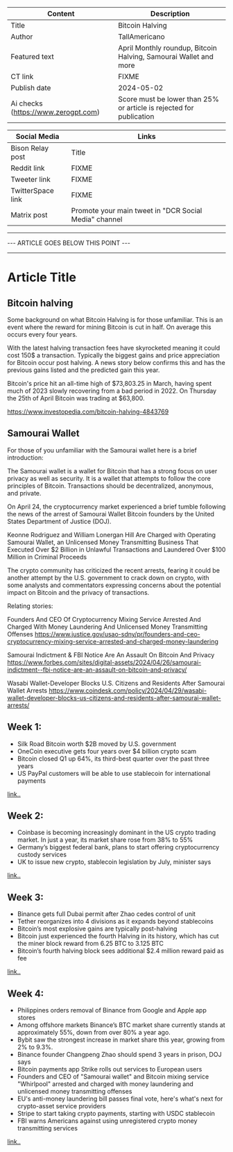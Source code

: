 | Content | Description |
|---|---|
| Title               | Bitcoin Halving | Samourai Wallet | April Roundup |
| Author              | TallAmericano |
| Featured text       | April Monthly roundup, Bitcoin Halving, Samourai Wallet and more |
| CT link             | FIXME |
| Publish date        | 2024-05-02 |
| Ai checks (https://www.zerogpt.com) | Score must be lower than 25% or article is rejected for publication |

| Social Media | Links |
|---|---|
| Bison Relay post    | Title |
| Reddit link         | FIXME |
| Tweeter link        | FIXME |
| TwitterSpace link   | FIXME |
| Matrix post         | Promote your main tweet in "DCR Social Media" channel |


---
--- ARTICLE GOES BELOW THIS POINT ---

---

# Article Title

## Bitcoin halving

Some background on what Bitcoin Halving is for those unfamiliar. This is an event where the reward for mining Bitcoin is cut in half. On average this occurs every four years.

With the latest halving transaction fees have skyrocketed meaning it could cost 150$ a transaction. Typically the biggest gains and price appreciation for Bitcoin occur post halving. A news story below confirms this and has the previous gains listed and the predicted gain this year.

Bitcoin's price hit an all-time high of $73,803.25 in March, having spent much of 2023 slowly recovering from a bad period in 2022. On Thursday the 25th of April Bitcoin was trading at $63,800.

https://www.investopedia.com/bitcoin-halving-4843769

## Samourai Wallet

For those of you unfamiliar with the Samourai wallet here is a brief introduction:

The Samourai wallet is a wallet for Bitcoin that has a strong focus on user privacy as well as security. It is a wallet that attempts to follow the core principles of Bitcoin. Transactions should be decentralized, anonymous, and private.

On April 24, the cryptocurrency market experienced a brief tumble following the news of the arrest of Samourai Wallet Bitcoin founders by the United States Department of Justice (DOJ).

Keonne Rodriguez and William Lonergan Hill Are Charged with Operating Samourai Wallet, an Unlicensed Money Transmitting Business That Executed Over $2 Billion in Unlawful Transactions and Laundered Over $100 Million in Criminal Proceeds

The crypto community has criticized the recent arrests, fearing it could be another attempt by the U.S. government to crack down on crypto, with some analysts and commentators expressing concerns about the potential impact on Bitcoin and the privacy of transactions.

Relating stories:

Founders And CEO Of Cryptocurrency Mixing Service Arrested And Charged With Money Laundering And Unlicensed Money Transmitting Offenses
https://www.justice.gov/usao-sdny/pr/founders-and-ceo-cryptocurrency-mixing-service-arrested-and-charged-money-laundering

Samourai Indictment & FBI Notice Are An Assault On Bitcoin And Privacy
https://www.forbes.com/sites/digital-assets/2024/04/26/samourai-indictment--fbi-notice-are-an-assault-on-bitcoin-and-privacy/

Wasabi Wallet-Developer Blocks U.S. Citizens and Residents After Samourai Wallet Arrests
https://www.coindesk.com/policy/2024/04/29/wasabi-wallet-developer-blocks-us-citizens-and-residents-after-samourai-wallet-arrests/


## Week 1:

- Silk Road Bitcoin worth $2B moved by U.S. government
- OneCoin executive gets four years over $4 billion crypto scam
- Bitcoin closed Q1 up 64%, its third-best quarter over the past three years
- US PayPal customers will be able to use stablecoin for international payments

[link..](https://x.com/cypherpunktimes/status/1777620469325111364)

## Week 2:

- Coinbase is becoming increasingly dominant in the US crypto trading market. In just a year, its market share rose from 38% to 55%
- Germany’s biggest federal bank, plans to start offering cryptocurrency custody services
- UK to issue new crypto, stablecoin legislation by July, minister says

[link..](https://x.com/cypherpunktimes/status/1780228643496587528)

## Week 3:

- Binance gets full Dubai permit after Zhao cedes control of unit
- Tether reorganizes into 4 divisions as it expands beyond stablecoins
- Bitcoin’s most explosive gains are typically post-halving
- Bitcoin just experienced the fourth Halving in its history, which has cut the miner block reward from 6.25 BTC to 3.125 BTC
- Bitcoin’s fourth halving block sees additional $2.4 million reward paid as fee

[link..](https://x.com/cypherpunktimes/status/1782007333100409200)

## Week 4:

- Philippines orders removal of Binance from Google and Apple app stores
- Among offshore markets Binance’s BTC market share currently stands at approximately 55%, down from over 80% a year ago.
- Bybit saw the strongest increase in market share this year, growing from 2% to 9.3%.
- Binance founder Changpeng Zhao should spend 3 years in prison, DOJ says
- Bitcoin payments app Strike rolls out services to European users
- Founders and CEO of "Samourai wallet" and Bitcoin mixing service "Whirlpool" arrested and charged with money laundering and unlicensed money transmitting offenses
- EU's anti-money laundering bill passes final vote, here's what's next for crypto-asset service providers
- Stripe to start taking crypto payments, starting with USDC stablecoin
- FBI warns Americans against using unregistered crypto money transmitting services

[link..](https://x.com/cypherpunktimes/status/1784575338397454422)
